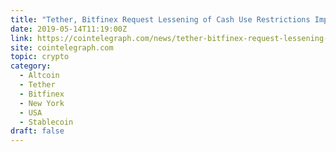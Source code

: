 ```yaml
---
title: "Tether, Bitfinex Request Lessening of Cash Use Restrictions Imposed by Injunction Order"
date: 2019-05-14T11:19:00Z
link: https://cointelegraph.com/news/tether-bitfinex-request-lessening-of-cash-use-restrictions-imposed-by-injunction-order?utm_medium=RSS&utm_source=hune
site: cointelegraph.com
topic: crypto
category:
  - Altcoin
  - Tether
  - Bitfinex
  - New York
  - USA
  - Stablecoin
draft: false
---
```

